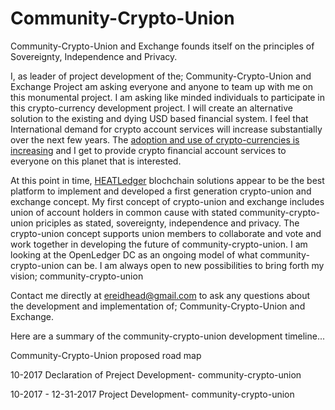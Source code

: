 # Community-Crypto-Union

Community-Crypto-Union and Exchange founds itself on the principles of Sovereignty, Independence and Privacy.

I, as leader of project development of the; Community-Crypto-Union and Exchange Project am asking everyone and anyone to team up with me on this monumental project.  I am asking like minded individuals to participate in this crypto-currency development project.  I will create an alternative solution to the existing and dying USD based financial system.  I feel that International demand for crypto account services will increase substantially over the next few years.  The <a href="https://www.crypto-news.net/beyond-cryptocurrency-blockchain-use-growing-rapidly-outside-of-finance-industry/" target="_blank">adoption and use of crypto-currencies is increasing</a> and I get to provide crypto financial account services to everyone on this planet that is interested. 

At this point in time, <a href="http://www.heatledger.com/" target="_blank">HEATLedger</a> blochchain solutions appear to be the best platform to implement and developed a first generation crypto-union and exchange concept.  My first concept of crypto-union and exchange includes union of account holders in common cause with stated community-crypto-union priciples as stated, sovereignty, independence and privacy.  The crypto-union concept supports union members to collaborate and vote and work together in developing the future of community-crypto-union.  I am looking at the OpenLedger DC as an ongoing model of what community-crypto-union can be.  I am always open to new possibilities to bring forth my vision; community-crypto-union

Contact me directly at ereidhead@gmail.com to ask any questions about the development and implementation of;  Community-Crypto-Union and Exchange.

Here are a summary of the community-crypto-union development timeline...

Community-Crypto-Union proposed road map

10-2017 Declaration of Preject Development-  community-crypto-union

10-2017 - 12-31-2017 Project Development- community-crypto-union

